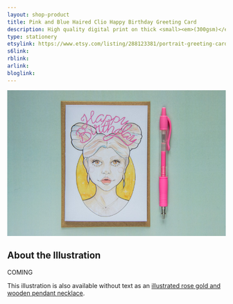 ```yaml
---
layout: shop-product
title: Pink and Blue Haired Clio Happy Birthday Greeting Card
description: High quality digital print on thick <small><em>(300gsm)</em></small> silk card. Blank inside, with logo on back. Comes with a kraft envelope, in a protective cello bag. A6 in size <small><em>(14.8 x 10.5cm or 4.1 x 5.8in)</em></small>
type: stationery
etsylink: https://www.etsy.com/listing/288123381/portrait-greeting-cards-for-celebrations
s6link: 
rblink: 
arlink: 
bloglink: 
---
```


<div class="carosel">
    <img src="/assets/shop/clio-happy-birthday-greeting-card.jpg" alt="Happy Birthday Greeting Card with a printed illustration of Pink and Blue Haired Clio, made by A Rose Cast" title="Happy Birthday Greeting Card with a printed illustration of Pink and Blue Haired Clio, hand-made by @arosecast">
</div>

<h2>About the Illustration</h2>
COMING

This illustration is also available without text as an [illustrated rose gold and wooden pendant necklace](/shop/clio-pink-blue-hair-necklace.html).